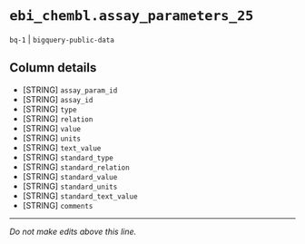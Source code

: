 # `ebi_chembl.assay_parameters_25`
`bq-1` | `bigquery-public-data`

## Column details
* [STRING]    `assay_param_id`
* [STRING]    `assay_id`
* [STRING]    `type`
* [STRING]    `relation`
* [STRING]    `value`
* [STRING]    `units`
* [STRING]    `text_value`
* [STRING]    `standard_type`
* [STRING]    `standard_relation`
* [STRING]    `standard_value`
* [STRING]    `standard_units`
* [STRING]    `standard_text_value`
* [STRING]    `comments`

-------------------------------------------------------------------------------
*Do not make edits above this line.*
